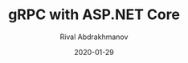 ---
layout: post
title: "gRPC with ASP.NET Core"
categories: post
author: Rival Abdrakhmanov
date: 2020-01-29
tags: ["Connection", "ASP.NET Core", "gRPC", "Protobuf"]
---